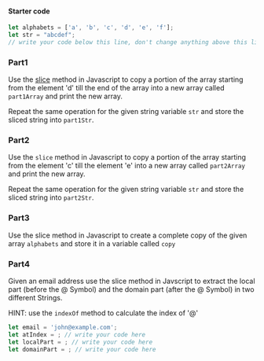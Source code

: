 #### Starter code
```js
let alphabets = ['a', 'b', 'c', 'd', 'e', 'f'];
let str = "abcdef";
// write your code below this line, don't change anything above this line.

```

### Part1

Use the [slice](https://developer.mozilla.org/en-US/docs/Web/JavaScript/Reference/Global_Objects/Array/slice) method in Javascript to copy a portion of the array starting from the element 'd' till the end of the array into a new array called `part1Array` and print the new array.

Repeat the same operation for the given string variable `str` and store the sliced string into `part1Str`.


### Part2

Use the `slice` method in Javascript to copy a portion of the array 
starting from the element 'c' till the element 'e' into a new array called `part2Array` and print the new array.

Repeat the same operation for the given string variable `str` and store the sliced string into `part2Str`.

### Part3

Use the slice method in Javascript to create a complete copy of the given array `alphabets` and store it in a variable called `copy`

### Part4

Given an email address use the slice method in Javscript to extract the local part (before the @ Symbol) 
and the domain part (after the @ Symbol) in two different Strings.

HINT: use the `indexOf` method to calculate the index of '@'

```js
let email = 'john@example.com';
let atIndex = ; // write your code here
let localPart = ; // write your code here
let domainPart = ; // write your code here
```

